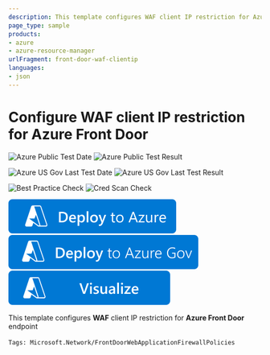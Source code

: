 ```yaml
---
description: This template configures WAF client IP restriction for Azure Front Door endpoint
page_type: sample
products:
- azure
- azure-resource-manager
urlFragment: front-door-waf-clientip
languages:
- json
---
```

# Configure WAF client IP restriction for Azure Front Door

![Azure Public Test Date](https://azurequickstartsservice.blob.core.windows.net/badges/quickstarts/microsoft.network/front-door-waf-clientip/PublicLastTestDate.svg)
![Azure Public Test Result](https://azurequickstartsservice.blob.core.windows.net/badges/quickstarts/microsoft.network/front-door-waf-clientip/PublicDeployment.svg)

![Azure US Gov Last Test Date](https://azurequickstartsservice.blob.core.windows.net/badges/quickstarts/microsoft.network/front-door-waf-clientip/FairfaxLastTestDate.svg)
![Azure US Gov Last Test Result](https://azurequickstartsservice.blob.core.windows.net/badges/quickstarts/microsoft.network/front-door-waf-clientip/FairfaxDeployment.svg)

![Best Practice Check](https://azurequickstartsservice.blob.core.windows.net/badges/quickstarts/microsoft.network/front-door-waf-clientip/BestPracticeResult.svg)
![Cred Scan Check](https://azurequickstartsservice.blob.core.windows.net/badges/quickstarts/microsoft.network/front-door-waf-clientip/CredScanResult.svg)

[![Deploy To Azure](https://raw.githubusercontent.com/Azure/azure-quickstart-templates/master/1-CONTRIBUTION-GUIDE/images/deploytoazure.svg?sanitize=true)](https://portal.azure.com/#create/Microsoft.Template/uri/https%3A%2F%2Fraw.githubusercontent.com%2FAzure%2Fazure-quickstart-templates%2Fmaster%2Fquickstarts%2Fmicrosoft.network%2Ffront-door-waf-clientip%2Fazuredeploy.json)
[![Deploy To Azure US Gov](https://raw.githubusercontent.com/Azure/azure-quickstart-templates/master/1-CONTRIBUTION-GUIDE/images/deploytoazuregov.svg?sanitize=true)](https://portal.azure.us/#create/Microsoft.Template/uri/https%3A%2F%2Fraw.githubusercontent.com%2FAzure%2Fazure-quickstart-templates%2Fmaster%2Fquickstarts%2Fmicrosoft.network%2Ffront-door-waf-clientip%2Fazuredeploy.json)
[![Visualize](https://raw.githubusercontent.com/Azure/azure-quickstart-templates/master/1-CONTRIBUTION-GUIDE/images/visualizebutton.svg?sanitize=true)](http://armviz.io/#/?load=https%3A%2F%2Fraw.githubusercontent.com%2FAzure%2Fazure-quickstart-templates%2Fmaster%2Fquickstarts%2Fmicrosoft.network%2Ffront-door-waf-clientip%2Fazuredeploy.json)

This template configures **WAF** client IP restriction for **Azure Front Door** endpoint

`Tags: Microsoft.Network/FrontDoorWebApplicationFirewallPolicies`
